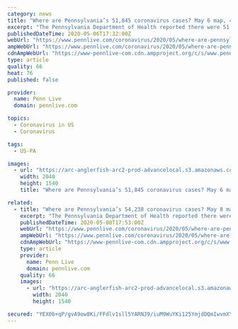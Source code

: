 ```yaml
---
category: news
title: "Where are Pennsylvania’s 51,845 coronavirus cases? May 6 map, county-by-county breakdown"
excerpt: "The Pennsylvania Department of Health reported there were 51,845 confirmed and probable cases of coronavirus in all 67 counties as of 12 p.m., May 6, 2020. There are at least 3,106 reported deaths from the virus."
publishedDateTime: 2020-05-06T17:32:00Z
webUrl: "https://www.pennlive.com/coronavirus/2020/05/where-are-pennsylvanias-51845-coronavirus-cases-may-6-map-county-by-county-breakdown.html"
ampWebUrl: "https://www.pennlive.com/coronavirus/2020/05/where-are-pennsylvanias-51845-coronavirus-cases-may-6-map-county-by-county-breakdown.html?outputType=amp"
cdnAmpWebUrl: "https://www-pennlive-com.cdn.ampproject.org/c/s/www.pennlive.com/coronavirus/2020/05/where-are-pennsylvanias-51845-coronavirus-cases-may-6-map-county-by-county-breakdown.html?outputType=amp"
type: article
quality: 66
heat: 76
published: false

provider:
  name: Penn Live
  domain: pennlive.com

topics:
  - Coronavirus in US
  - Coronavirus

tags:
  - US-PA

images:
  - url: "https://arc-anglerfish-arc2-prod-advancelocal.s3.amazonaws.com/public/4CR3IX63IRDMHEHLERLCHITN4Q.png"
    width: 2040
    height: 1540
    title: "Where are Pennsylvania’s 51,845 coronavirus cases? May 6 map, county-by-county breakdown"

related:
  - title: "Where are Pennsylvania’s 54,238 coronavirus cases? May 8 map, county-by-county breakdown"
    excerpt: "The Pennsylvania Department of Health reported there were 54,238 confirmed and probable cases of coronavirus in all 67 counties as of 12 p.m., May 8, 2020. There are at least 3,616 reported deaths from the virus."
    publishedDateTime: 2020-05-08T17:53:00Z
    webUrl: "https://www.pennlive.com/coronavirus/2020/05/where-are-pennsylvanias-54238-coronavirus-cases-may-8-map-county-by-county-breakdown.html"
    ampWebUrl: "https://www.pennlive.com/coronavirus/2020/05/where-are-pennsylvanias-54238-coronavirus-cases-may-8-map-county-by-county-breakdown.html?outputType=amp"
    cdnAmpWebUrl: "https://www-pennlive-com.cdn.ampproject.org/c/s/www.pennlive.com/coronavirus/2020/05/where-are-pennsylvanias-54238-coronavirus-cases-may-8-map-county-by-county-breakdown.html?outputType=amp"
    type: article
    provider:
      name: Penn Live
      domain: pennlive.com
    quality: 66
    images:
      - url: "https://arc-anglerfish-arc2-prod-advancelocal.s3.amazonaws.com/public/3QJ56HZUBVCLVPRWHBMXUYD2OI.png"
        width: 2040
        height: 1540

secured: "YEX0b+qP/gvA9ow8Ki/FFdlv1sll5YARNJ9/iuM9WuYKi125YmjdDQmIwvmXYBN+23xtUi8LB6k57O4idC5LidhFXwsaECZ8cjnMizofq07//Uh+zc45V9g5GIo1Ij8bUxANIzJw6wsaVo1Y06qqQMeEidBmBTHIBhVnhOVirFGfk9W7nll33m5P2GuVNMgs8ZZNVmQ6qqhJXBwzwgZhtKjAVcZaoIAuPitbxcR0zgK4G2R3IX1RyMSVAgI4FxHH5aPhDfKerEyT2Vb13Y4cVgBIPT0nstn5tMbwhDkDox1NeINi1/TMf3F9ISrYRoTMZzli9DAmzOxFomxw+y4ty9M6F+R6YKJl+rhLou89wRMBEzvRNVqxqpg4UYMyC5lyBgZY9Xfmvo0toLc0gG1OHk73aceruFvKAXi2VjW1dUFA8CUa49w5pa2rKmjtJFpmXV372GnOvyrNuQ4fJxA+DAypI3pkmPlf9fvD53vfSGY=;sfIzVLqlGIF8FBcLCa7HxA=="
---
```


